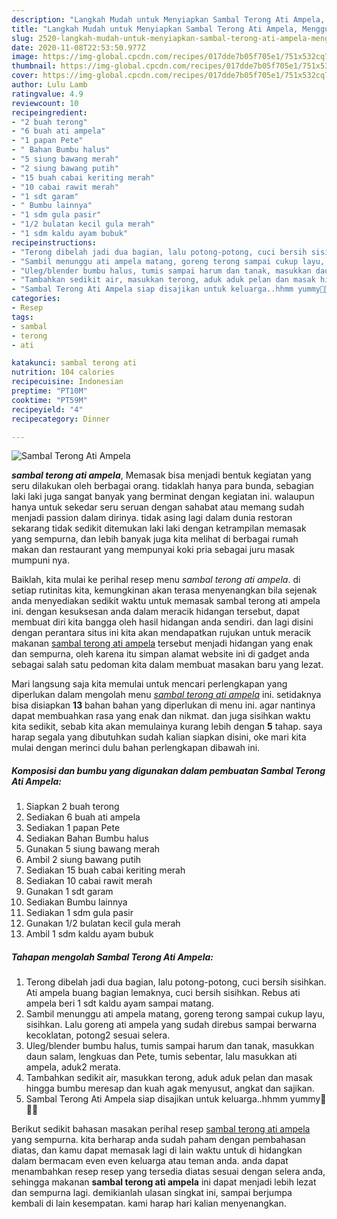 ```yaml
---
description: "Langkah Mudah untuk Menyiapkan Sambal Terong Ati Ampela, Menggugah Selera"
title: "Langkah Mudah untuk Menyiapkan Sambal Terong Ati Ampela, Menggugah Selera"
slug: 2520-langkah-mudah-untuk-menyiapkan-sambal-terong-ati-ampela-menggugah-selera
date: 2020-11-08T22:53:50.977Z
image: https://img-global.cpcdn.com/recipes/017dde7b05f705e1/751x532cq70/sambal-terong-ati-ampela-foto-resep-utama.jpg
thumbnail: https://img-global.cpcdn.com/recipes/017dde7b05f705e1/751x532cq70/sambal-terong-ati-ampela-foto-resep-utama.jpg
cover: https://img-global.cpcdn.com/recipes/017dde7b05f705e1/751x532cq70/sambal-terong-ati-ampela-foto-resep-utama.jpg
author: Lulu Lamb
ratingvalue: 4.9
reviewcount: 10
recipeingredient:
- "2 buah terong"
- "6 buah ati ampela"
- "1 papan Pete"
- " Bahan Bumbu halus"
- "5 siung bawang merah"
- "2 siung bawang putih"
- "15 buah cabai keriting merah"
- "10 cabai rawit merah"
- "1 sdt garam"
- " Bumbu lainnya"
- "1 sdm gula pasir"
- "1/2 bulatan kecil gula merah"
- "1 sdm kaldu ayam bubuk"
recipeinstructions:
- "Terong dibelah jadi dua bagian, lalu potong-potong, cuci bersih sisihkan. Ati ampela buang bagian lemaknya, cuci bersih sisihkan. Rebus ati ampela beri 1 sdt kaldu ayam sampai matang."
- "Sambil menunggu ati ampela matang, goreng terong sampai cukup layu, sisihkan. Lalu goreng ati ampela yang sudah direbus sampai berwarna kecoklatan, potong2 sesuai selera."
- "Uleg/blender bumbu halus, tumis sampai harum dan tanak, masukkan daun salam, lengkuas dan Pete, tumis sebentar, lalu masukkan ati ampela, aduk2 merata."
- "Tambahkan sedikit air, masukkan terong, aduk aduk pelan dan masak hingga bumbu meresap dan kuah agak menyusut, angkat dan sajikan."
- "Sambal Terong Ati Ampela siap disajikan untuk keluarga..hhmm yummy🤤🤗😘"
categories:
- Resep
tags:
- sambal
- terong
- ati

katakunci: sambal terong ati 
nutrition: 104 calories
recipecuisine: Indonesian
preptime: "PT10M"
cooktime: "PT59M"
recipeyield: "4"
recipecategory: Dinner

---
```



![Sambal Terong Ati Ampela](https://img-global.cpcdn.com/recipes/017dde7b05f705e1/751x532cq70/sambal-terong-ati-ampela-foto-resep-utama.jpg)

<b><i>sambal terong ati ampela</i></b>, Memasak bisa menjadi bentuk kegiatan yang seru dilakukan oleh berbagai orang. tidaklah hanya para bunda, sebagian laki laki juga sangat banyak yang berminat dengan kegiatan ini. walaupun hanya untuk sekedar seru seruan dengan sahabat atau memang sudah menjadi passion dalam dirinya. tidak asing lagi dalam dunia restoran sekarang tidak sedikit ditemukan laki laki dengan ketrampilan memasak yang sempurna, dan lebih banyak juga kita melihat di berbagai rumah makan dan restaurant yang mempunyai koki pria sebagai juru masak mumpuni nya.



Baiklah, kita mulai ke perihal resep menu <i>sambal terong ati ampela</i>. di setiap rutinitas kita, kemungkinan akan terasa menyenangkan bila sejenak anda menyediakan sedikit waktu untuk memasak sambal terong ati ampela ini. dengan kesuksesan anda dalam meracik hidangan tersebut, dapat membuat diri kita bangga oleh hasil hidangan anda sendiri. dan lagi disini dengan perantara situs ini kita akan mendapatkan rujukan untuk meracik makanan <u>sambal terong ati ampela</u> tersebut menjadi hidangan yang enak dan sempurna, oleh karena itu simpan alamat website ini di gadget anda sebagai salah satu pedoman kita dalam membuat masakan baru yang lezat.


Mari langsung saja kita memulai untuk mencari perlengkapan yang diperlukan dalam mengolah menu <u><i>sambal terong ati ampela</i></u> ini. setidaknya bisa disiapkan <b>13</b> bahan bahan yang diperlukan di menu ini. agar nantinya dapat membuahkan rasa yang enak dan nikmat. dan juga sisihkan waktu kita sedikit, sebab kita akan memulainya kurang lebih dengan <b>5</b> tahap. saya harap segala yang dibutuhkan sudah kalian siapkan disini, oke mari kita mulai dengan merinci dulu bahan perlengkapan dibawah ini.

<!--inarticleads1-->

##### Komposisi dan bumbu yang digunakan dalam pembuatan Sambal Terong Ati Ampela:

1. Siapkan 2 buah terong
1. Sediakan 6 buah ati ampela
1. Sediakan 1 papan Pete
1. Sediakan  Bahan Bumbu halus
1. Gunakan 5 siung bawang merah
1. Ambil 2 siung bawang putih
1. Sediakan 15 buah cabai keriting merah
1. Sediakan 10 cabai rawit merah
1. Gunakan 1 sdt garam
1. Sediakan  Bumbu lainnya
1. Sediakan 1 sdm gula pasir
1. Gunakan 1/2 bulatan kecil gula merah
1. Ambil 1 sdm kaldu ayam bubuk




<!--inarticleads2-->

##### Tahapan mengolah Sambal Terong Ati Ampela:

1. Terong dibelah jadi dua bagian, lalu potong-potong, cuci bersih sisihkan. Ati ampela buang bagian lemaknya, cuci bersih sisihkan. Rebus ati ampela beri 1 sdt kaldu ayam sampai matang.
1. Sambil menunggu ati ampela matang, goreng terong sampai cukup layu, sisihkan. Lalu goreng ati ampela yang sudah direbus sampai berwarna kecoklatan, potong2 sesuai selera.
1. Uleg/blender bumbu halus, tumis sampai harum dan tanak, masukkan daun salam, lengkuas dan Pete, tumis sebentar, lalu masukkan ati ampela, aduk2 merata.
1. Tambahkan sedikit air, masukkan terong, aduk aduk pelan dan masak hingga bumbu meresap dan kuah agak menyusut, angkat dan sajikan.
1. Sambal Terong Ati Ampela siap disajikan untuk keluarga..hhmm yummy🤤🤗😘




Berikut sedikit bahasan masakan perihal resep <u>sambal terong ati ampela</u> yang sempurna. kita berharap anda sudah paham dengan pembahasan diatas, dan kamu dapat memasak lagi di lain waktu untuk di hidangkan dalam bermacam even even keluarga atau teman anda. anda dapat menambahkan resep resep yang tersedia diatas sesuai dengan selera anda, sehingga makanan <b>sambal terong ati ampela</b> ini dapat menjadi lebih lezat dan sempurna lagi. demikianlah ulasan singkat ini, sampai berjumpa kembali di lain kesempatan. kami harap hari kalian menyenangkan.
